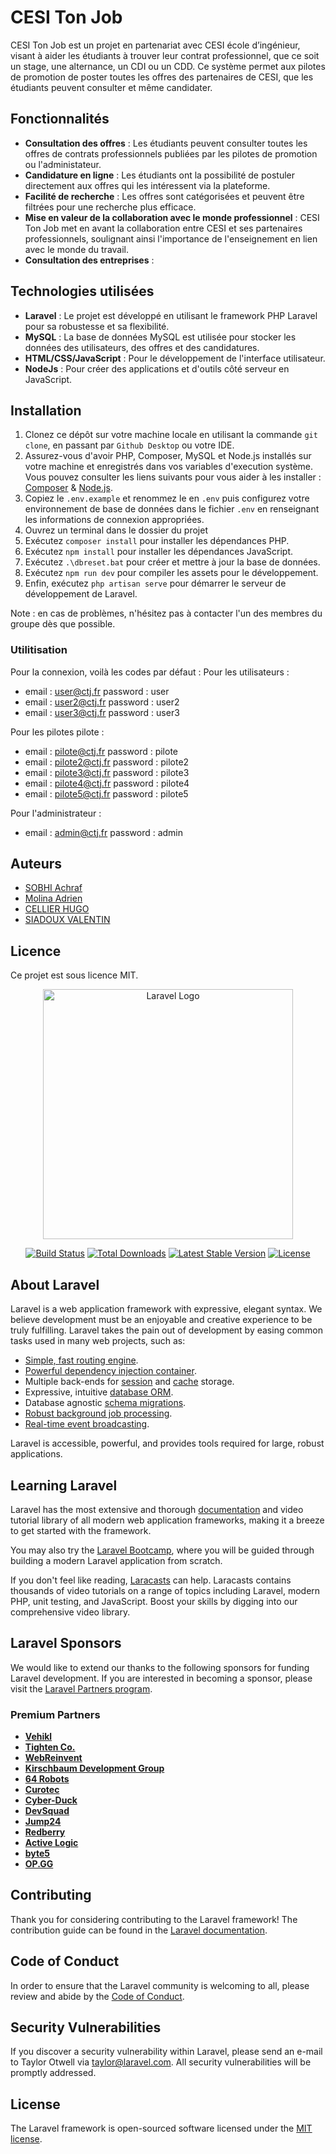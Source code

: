 # CESI Ton Job

CESI Ton Job est un projet en partenariat avec CESI école d’ingénieur, visant à aider les étudiants à trouver leur contrat professionnel, que ce soit un stage, une alternance, un CDI ou un CDD. Ce système permet aux pilotes de promotion de poster toutes les offres des partenaires de CESI, que les étudiants peuvent consulter et même candidater.

## Fonctionnalités

- **Consultation des offres** : Les étudiants peuvent consulter toutes les offres de contrats professionnels publiées par les pilotes de promotion ou l'administateur.
- **Candidature en ligne** : Les étudiants ont la possibilité de postuler directement aux offres qui les intéressent via la plateforme.
- **Facilité de recherche** : Les offres sont catégorisées et peuvent être filtrées pour une recherche plus efficace.
- **Mise en valeur de la collaboration avec le monde professionnel** : CESI Ton Job met en avant la collaboration entre CESI et ses partenaires professionnels, soulignant ainsi l'importance de l'enseignement en lien avec le monde du travail.
- **Consultation des entreprises** : 

## Technologies utilisées

- **Laravel** : Le projet est développé en utilisant le framework PHP Laravel pour sa robustesse et sa flexibilité.
- **MySQL** : La base de données MySQL est utilisée pour stocker les données des utilisateurs, des offres et des candidatures.
- **HTML/CSS/JavaScript** : Pour le développement de l'interface utilisateur.
- **NodeJs** : Pour créer des applications et d'outils côté serveur en JavaScript.

## Installation

1. Clonez ce dépôt sur votre machine locale en utilisant la commande `git clone`, en passant par `Github Desktop` ou votre IDE.
2. Assurez-vous d'avoir PHP, Composer, MySQL et Node.js installés sur votre machine et enregistrés dans vos variables d'execution système. Vous pouvez consulter les liens suivants pour vous aider à les installer : [Composer](https://getcomposer.org/) & [Node.js](https://nodejs.org/).
3. Copiez le `.env.example` et renommez le en `.env` puis configurez votre environnement de base de données dans le fichier `.env` en renseignant les informations de connexion appropriées.
4. Ouvrez un terminal dans le dossier du projet
5. Exécutez `composer install` pour installer les dépendances PHP.
6. Exécutez `npm install` pour installer les dépendances JavaScript.
7. Exécutez `.\dbreset.bat` pour créer et mettre à jour la base de données.
8. Exécutez `npm run dev` pour compiler les assets pour le développement.
9. Enfin, exécutez `php artisan serve` pour démarrer le serveur de développement de Laravel.

Note : en cas de problèmes, n'hésitez pas à contacter l'un des membres du groupe dès que possible.

### Utilitisation
Pour la connexion, voilà les codes par défaut :
Pour les utilisateurs : 
- email : user@ctj.fr   password : user
- email : user2@ctj.fr   password : user2
- email : user3@ctj.fr   password : user3

Pour les pilotes pilote : 
- email : pilote@ctj.fr      password : pilote
- email : pilote2@ctj.fr      password : pilote2
- email : pilote3@ctj.fr      password : pilote3
- email : pilote4@ctj.fr      password : pilote4
- email : pilote5@ctj.fr      password : pilote5

Pour l'administrateur : 
- email : admin@ctj.fr        password : admin 


## Auteurs

- [SOBHI Achraf](lien-vers-votre-site-ou-profil) 
- [Molina Adrien](lien-vers-votre-site-ou-profil) 
- [CELLIER HUGO](lien-vers-votre-site-ou-profil)
- [SIADOUX VALENTIN](lien-vers-votre-site-ou-profil)

## Licence

Ce projet est sous licence MIT.


<p align="center"><a href="https://laravel.com" target="_blank"><img src="https://raw.githubusercontent.com/laravel/art/master/logo-lockup/5%20SVG/2%20CMYK/1%20Full%20Color/laravel-logolockup-cmyk-red.svg" width="400" alt="Laravel Logo"></a></p>

<p align="center">
<a href="https://github.com/laravel/framework/actions"><img src="https://github.com/laravel/framework/workflows/tests/badge.svg" alt="Build Status"></a>
<a href="https://packagist.org/packages/laravel/framework"><img src="https://img.shields.io/packagist/dt/laravel/framework" alt="Total Downloads"></a>
<a href="https://packagist.org/packages/laravel/framework"><img src="https://img.shields.io/packagist/v/laravel/framework" alt="Latest Stable Version"></a>
<a href="https://packagist.org/packages/laravel/framework"><img src="https://img.shields.io/packagist/l/laravel/framework" alt="License"></a>
</p>

## About Laravel

Laravel is a web application framework with expressive, elegant syntax. We believe development must be an enjoyable and creative experience to be truly fulfilling. Laravel takes the pain out of development by easing common tasks used in many web projects, such as:

- [Simple, fast routing engine](https://laravel.com/docs/routing).
- [Powerful dependency injection container](https://laravel.com/docs/container).
- Multiple back-ends for [session](https://laravel.com/docs/session) and [cache](https://laravel.com/docs/cache) storage.
- Expressive, intuitive [database ORM](https://laravel.com/docs/eloquent).
- Database agnostic [schema migrations](https://laravel.com/docs/migrations).
- [Robust background job processing](https://laravel.com/docs/queues).
- [Real-time event broadcasting](https://laravel.com/docs/broadcasting).

Laravel is accessible, powerful, and provides tools required for large, robust applications.

## Learning Laravel

Laravel has the most extensive and thorough [documentation](https://laravel.com/docs) and video tutorial library of all modern web application frameworks, making it a breeze to get started with the framework.

You may also try the [Laravel Bootcamp](https://bootcamp.laravel.com), where you will be guided through building a modern Laravel application from scratch.

If you don't feel like reading, [Laracasts](https://laracasts.com) can help. Laracasts contains thousands of video tutorials on a range of topics including Laravel, modern PHP, unit testing, and JavaScript. Boost your skills by digging into our comprehensive video library.

## Laravel Sponsors

We would like to extend our thanks to the following sponsors for funding Laravel development. If you are interested in becoming a sponsor, please visit the [Laravel Partners program](https://partners.laravel.com).

### Premium Partners

- **[Vehikl](https://vehikl.com/)**
- **[Tighten Co.](https://tighten.co)**
- **[WebReinvent](https://webreinvent.com/)**
- **[Kirschbaum Development Group](https://kirschbaumdevelopment.com)**
- **[64 Robots](https://64robots.com)**
- **[Curotec](https://www.curotec.com/services/technologies/laravel/)**
- **[Cyber-Duck](https://cyber-duck.co.uk)**
- **[DevSquad](https://devsquad.com/hire-laravel-developers)**
- **[Jump24](https://jump24.co.uk)**
- **[Redberry](https://redberry.international/laravel/)**
- **[Active Logic](https://activelogic.com)**
- **[byte5](https://byte5.de)**
- **[OP.GG](https://op.gg)**

## Contributing

Thank you for considering contributing to the Laravel framework! The contribution guide can be found in the [Laravel documentation](https://laravel.com/docs/contributions).

## Code of Conduct

In order to ensure that the Laravel community is welcoming to all, please review and abide by the [Code of Conduct](https://laravel.com/docs/contributions#code-of-conduct).

## Security Vulnerabilities

If you discover a security vulnerability within Laravel, please send an e-mail to Taylor Otwell via [taylor@laravel.com](mailto:taylor@laravel.com). All security vulnerabilities will be promptly addressed.

## License

The Laravel framework is open-sourced software licensed under the [MIT license](https://opensource.org/licenses/MIT).



